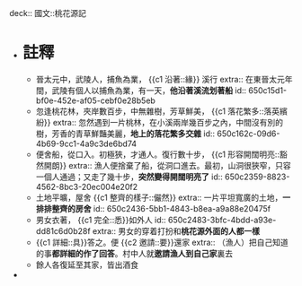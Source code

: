 deck:: 國文::桃花源記

- # 註釋
	- 晉太元中，武陵人，捕魚為業， {{c1 沿著::緣}} 溪行
	  extra:: 在東晉太元年間，武陵有個人以捕魚為業，有一天，**他沿著溪流划著船**
	  id:: 650c15d1-bf0e-452e-af05-cebf0e28b5eb
	- 忽逢桃花林，夾岸數百步，中無雜樹，芳草鮮美， {{c1 落花繁多::落英繽紛}}
	  extra:: 忽然遇到一片桃林，在小溪兩岸幾百步之內，中間沒有別的樹，芳香的青草鮮豔美麗，**地上的落花繁多交雜**
	  id:: 650c162c-09d6-4b69-9cc1-4a9c3de6bd74
	- 便舍船，從口入。初極狹，才通人。復行數十步， {{c1 形容開闊明亮::豁然開朗}}
	  extra:: 漁人便捨棄了船，從洞口進去。最初，山洞很狹窄，只容一個人通過；又走了幾十步，**突然變得開闊明亮了**
	  id:: 650c2359-8823-4562-8bc3-20ec004e20f2
	- 土地平曠，屋舍 {{c1 整齊的樣子::儼然}}
	  extra:: 一片平坦寬廣的土地，**一排排整齊的房舍**
	  id:: 650c2436-5bb1-4843-b8ea-a9a88e20475f
	- 男女衣著， {{c1 完全::悉}}如外人
	  id:: 650c2483-3bfc-4bdd-a93e-dd81c6d0b28f
	  extra:: 男女的穿着打扮和**桃花源外面的人都一樣**
	- {{c1 詳細::具}}答之。便 {{c2 邀請::要}}還家
	  extra:: （漁人）把自己知道的事**都詳細的作了回答**。村中人就**邀請漁人到自己家**裏去
	- 餘人各復延至其家，皆出酒食
-